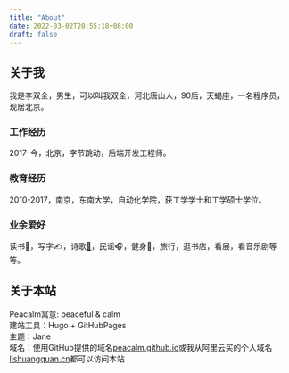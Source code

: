 ```yaml
---
title: "About"
date: 2022-03-02T20:55:18+08:00
draft: false
---
```


## 关于我
我是李双全，男生，可以叫我双全，河北唐山人，90后，天蝎座，一名程序员，现居北京。  

### 工作经历
2017-今，北京，字节跳动，后端开发工程师。

### 教育经历
2010-2017，南京，东南大学，自动化学院，获工学学士和工学硕士学位。

### 业余爱好
读书📖，写字✍️，诗歌[📔](https://muyesq.cn)，民谣🎧，健身💪，旅行，逛书店，看展，看音乐剧等等。

## 关于本站
Peacalm寓意: peaceful & calm  
建站工具：Hugo + GitHubPages  
主题：Jane  
域名：使用GitHub提供的域名[peacalm.github.io](https://peacalm.github.io)或我从阿里云买的个人域名[lishuangquan.cn](https://lishuangquan.cn)都可以访问本站